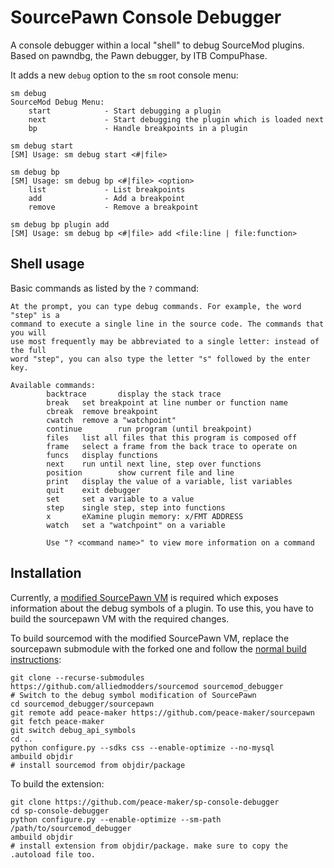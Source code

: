 # SourcePawn Console Debugger
A console debugger within a local "shell" to debug SourceMod plugins.
Based on pawndbg, the Pawn debugger, by ITB CompuPhase.

It adds a new `debug` option to the `sm` root console menu:
```
sm debug
SourceMod Debug Menu:
    start            - Start debugging a plugin
    next             - Start debugging the plugin which is loaded next
    bp               - Handle breakpoints in a plugin

sm debug start
[SM] Usage: sm debug start <#|file>

sm debug bp
[SM] Usage: sm debug bp <#|file> <option>
    list             - List breakpoints
    add              - Add a breakpoint
    remove           - Remove a breakpoint

sm debug bp plugin add
[SM] Usage: sm debug bp <#|file> add <file:line | file:function>
```

## Shell usage
Basic commands as listed by the `?` command:
```
At the prompt, you can type debug commands. For example, the word "step" is a
command to execute a single line in the source code. The commands that you will
use most frequently may be abbreviated to a single letter: instead of the full
word "step", you can also type the letter "s" followed by the enter key.

Available commands:
        backtrace       display the stack trace
        break   set breakpoint at line number or function name
        cbreak  remove breakpoint
        cwatch  remove a "watchpoint"
        continue        run program (until breakpoint)
        files   list all files that this program is composed off
        frame   select a frame from the back trace to operate on
        funcs   display functions
        next    run until next line, step over functions
        position        show current file and line
        print   display the value of a variable, list variables
        quit    exit debugger
        set     set a variable to a value
        step    single step, step into functions
        x       eXamine plugin memory: x/FMT ADDRESS
        watch   set a "watchpoint" on a variable

        Use "? <command name>" to view more information on a command
```

## Installation

Currently, a [modified SourcePawn VM](https://github.com/peace-maker/sourcepawn/tree/debug_api_symbols) is required which exposes information about the debug symbols of a plugin. To use this, you have to build the sourcepawn VM with the required changes.

To build sourcemod with the modified SourcePawn VM, replace the sourcepawn submodule with the forked one and follow the [normal build instructions](https://wiki.alliedmods.net/Building_SourceMod):
```
git clone --recurse-submodules https://github.com/alliedmodders/sourcemod sourcemod_debugger
# Switch to the debug symbol modification of SourcePawn
cd sourcemod_debugger/sourcepawn
git remote add peace-maker https://github.com/peace-maker/sourcepawn
git fetch peace-maker
git switch debug_api_symbols
cd ..
python configure.py --sdks css --enable-optimize --no-mysql
ambuild objdir
# install sourcemod from objdir/package
```

To build the extension:
```
git clone https://github.com/peace-maker/sp-console-debugger
cd sp-console-debugger
python configure.py --enable-optimize --sm-path /path/to/sourcemod_debugger
ambuild objdir
# install extension from objdir/package. make sure to copy the .autoload file too.
```
